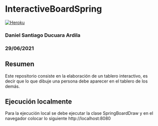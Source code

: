 # InteractiveBoardSpring
[![Heroku](https://www.herokucdn.com/deploy/button.png)](https://interactiveboardspring.herokuapp.com/)
### Daniel Santiago Ducuara Ardila
### 29/06/2021

## Resumen
Este repositorio consiste en la elaboración de un tablero interactivo, es decir que lo que dibuje una persona
debe aparecer en el tablero de los demás.

## Ejecución localmente 
Para la ejecución local se debe ejecutar la clase SpringBoardDraw y en el navegador colocar lo siguiente http://localhost:8080


